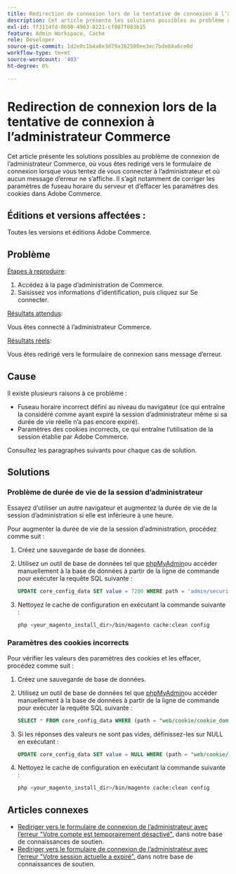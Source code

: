 ```yaml
---
title: Redirection de connexion lors de la tentative de connexion à l’administrateur Commerce
description: Cet article présente les solutions possibles au problème de connexion de l’administrateur Commerce, où vous êtes redirigé vers le formulaire de connexion lorsque vous tentez de vous connecter à l’administrateur et où aucun message d’erreur ne s’affiche. Il s’agit notamment de corriger les paramètres de fuseau horaire du serveur et d’effacer les paramètres des cookies dans Adobe Commerce.
exl-id: ff3114fd-8690-4983-8221-cf807f083b15
feature: Admin Workspace, Cache
role: Developer
source-git-commit: 1d2e0c1b4a8e3d79a362500ee3ec7bde84a6ce0d
workflow-type: tm+mt
source-wordcount: '403'
ht-degree: 0%

---
```


# Redirection de connexion lors de la tentative de connexion à l’administrateur Commerce

Cet article présente les solutions possibles au problème de connexion de l’administrateur Commerce, où vous êtes redirigé vers le formulaire de connexion lorsque vous tentez de vous connecter à l’administrateur et où aucun message d’erreur ne s’affiche. Il s’agit notamment de corriger les paramètres de fuseau horaire du serveur et d’effacer les paramètres des cookies dans Adobe Commerce.

## Éditions et versions affectées :

Toutes les versions et éditions Adobe Commerce.

## Problème

<u>Étapes à reproduire</u>:

1. Accédez à la page d’administration de Commerce.
1. Saisissez vos informations d’identification, puis cliquez sur Se connecter.

<u>Résultats attendus</u>:

Vous êtes connecté à l’administrateur Commerce.

<u>Résultats réels</u>:

Vous êtes redirigé vers le formulaire de connexion sans message d’erreur.

## Cause

Il existe plusieurs raisons à ce problème :

* Fuseau horaire incorrect défini au niveau du navigateur (ce qui entraîne la considéré comme ayant expiré la session d’administrateur même si sa durée de vie réelle n’a pas encore expiré).
* Paramètres des cookies incorrects, ce qui entraîne l’utilisation de la session établie par Adobe Commerce.

Consultez les paragraphes suivants pour chaque cas de solution.

## Solutions

### Problème de durée de vie de la session d’administrateur

Essayez d’utiliser un autre navigateur et augmentez la durée de vie de la session d’administration si elle est inférieure à une heure.

Pour augmenter la durée de vie de la session d’administration, procédez comme suit :

1. Créez une sauvegarde de base de données.
1. Utilisez un outil de base de données tel que [phpMyAdmin](https://devdocs.magento.com/guides/v2.2/install-gde/prereq/optional.html#install-optional-phpmyadmin)ou accéder manuellement à la base de données à partir de la ligne de commande pour exécuter la requête SQL suivante :

   ```sql
   UPDATE core_config_data SET value = 7200 WHERE path = 'admin/security/session_lifetime';
   ```

1. Nettoyez le cache de configuration en exécutant la commande suivante :

   ```bash
   php <your_magento_install_dir>/bin/magento cache:clean config
   ```

### Paramètres des cookies incorrects

Pour vérifier les valeurs des paramètres des cookies et les effacer, procédez comme suit :

1. Créez une sauvegarde de base de données.
1. Utilisez un outil de base de données tel que [phpMyAdmin](https://devdocs.magento.com/guides/v2.2/install-gde/prereq/optional.html#install-optional-phpmyadmin)ou accéder manuellement à la base de données à partir de la ligne de commande pour exécuter la requête SQL suivante :

   ```sql
   SELECT * FROM core_config_data WHERE (path = "web/cookie/cookie_domain" OR path = "web/cookie/cookie_path");
   ```

1. Si les réponses des valeurs ne sont pas vides, définissez-les sur NULL en exécutant :

   ```sql
   UPDATE core_config_data SET value = NULL WHERE (path = "web/cookie/cookie_domain" OR path = "web/cookie/cookie_path");
   ```

1. Nettoyez le cache de configuration en exécutant la commande suivante :

   ```bash
   php <your_magento_install_dir>/bin/magento cache:clean config
   ```

## Articles connexes

* [Rediriger vers le formulaire de connexion de l’administrateur avec l’erreur &quot;Votre compte est temporairement désactivé&quot;.](/help/troubleshooting/miscellaneous/redirect-back-to-the-admin-login-form-with-your-account-is-temporarily-disabled-error.md) dans notre base de connaissances de soutien.
* [Rediriger vers le formulaire de connexion de l’administrateur avec l’erreur &quot;Votre session actuelle a expiré&quot;.](/help/troubleshooting/miscellaneous/redirect-back-to-the-admin-login-form-with-your-current-session-has-been-expired-error.md) dans notre base de connaissances de soutien.
